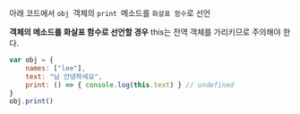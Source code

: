 아래 코드에서 `obj `객체의 `print `메소드를 `화살표 함수`로 선언

 **객체의 메소드를 화살표 함수로 선언할 경우** this는 전역 객체를 가리키므로 주의해야 한다. 

```javascript
var obj = {
    names: ["lee"],
    text: "님 안녕하세요",
    print: () => { console.log(this.text) } // undefined
}
obj.print()
```

